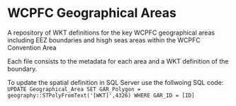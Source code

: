 # WCPFC Geographical Areas

A repository of WKT definitions for the key WCPFC geographical areas including EEZ boundaries and hisgh seas areas within the WCPFC Convention Area

Each file consists to the metadata for each area and a WKT definition of the boundary.

To update the spatial definition in SQL Server use the follwoing SQL code:
`UPDATE Geographical_Area SET GAR_Polygon = geography::STPolyFromText('[WKT]',4326) WHERE GAR_ID = [ID]`

